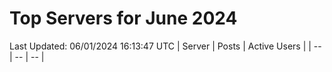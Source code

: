 # Top Servers for June 2024
Last Updated: 06/01/2024 16:13:47 UTC
| Server | Posts | Active Users |
| -- | -- | -- |
